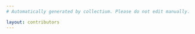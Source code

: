 ```yaml
---
# Automatically generated by collectium. Please do not edit manually.

layout: contributors
---
```


